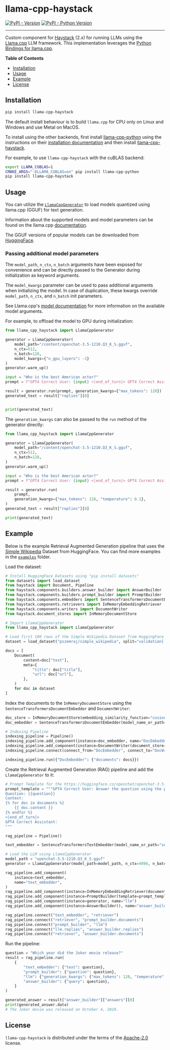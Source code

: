 # llama-cpp-haystack

[![PyPI - Version](https://img.shields.io/pypi/v/llama-cpp.svg)](https://pypi.org/project/llama-cpp-haystack)
[![PyPI - Python Version](https://img.shields.io/pypi/pyversions/llama-cpp.svg)](https://pypi.org/project/llama-cpp)

-----

Custom component for [Haystack](https://github.com/deepset-ai/haystack) (2.x) for running LLMs using the [Llama.cpp](https://github.com/ggerganov/llama.cpp) LLM framework. This implementation leverages the [Python Bindings for llama.cpp](https://github.com/abetlen/llama-cpp-python).

**Table of Contents**

- [Installation](#installation)
- [Usage](#usage)
- [Example](#example)
- [License](#license)

## Installation

```bash
pip install llama-cpp-haystack
```

The default install behaviour is to build `llama.cpp` for CPU only on Linux and Windows and use Metal on MacOS.

To install using the other backends, first install [llama-cpp-python](https://github.com/abetlen/llama-cpp-python) using the instructions on their [installation documentation](https://github.com/abetlen/llama-cpp-python#installation) and then install [llama-cpp-haystack](https://github.com/deepset-ai/haystack-core-integrations/tree/main/integrations/llama_cpp).


For example, to use `llama-cpp-haystack` with the cuBLAS backend:

```bash
export LLAMA_CUBLAS=1
CMAKE_ARGS="-DLLAMA_CUBLAS=on" pip install llama-cpp-python
pip install llama-cpp-haystack
```

## Usage

You can utilize the [`LlamaCppGenerator`](https://github.com/deepset-ai/haystack-core-integrations/tree/main/integrations/llama_cpp/src/llama_cpp_haystack/generator.py) to load models quantized using llama.cpp (GGUF) for text generation.

Information about the supported models and model parameters can be found on the llama.cpp [documentation](https://llama-cpp-python.readthedocs.io/en/latest).

The GGUF versions of popular models can be downloaded from [HuggingFace](https://huggingface.co/models?library=gguf).

### Passing additional model parameters

The `model_path`, `n_ctx`, `n_batch` arguments have been exposed for convenience and can be directly passed to the Generator during initialization as keyword arguments.  

The `model_kwargs` parameter can be used to pass additional arguments when initializing the model. In case of duplication, these kwargs override `model_path`, `n_ctx`, and `n_batch` init parameters.

See Llama.cpp's [model documentation](https://llama-cpp-python.readthedocs.io/en/latest/api-reference/#llama_cpp.Llama.__init__) for more information on the available model arguments.

For example, to offload the model to GPU during initialization:

```python
from llama_cpp_haystack import LlamaCppGenerator

generator = LlamaCppGenerator(
    model_path="/content/openchat-3.5-1210.Q3_K_S.gguf", 
    n_ctx=512,
    n_batch=128,
    model_kwargs={"n_gpu_layers": -1}
)
generator.warm_up()

input = "Who is the best American actor?"
prompt = f"GPT4 Correct User: {input} <|end_of_turn|> GPT4 Correct Assistant:"

result = generator.run(prompt, generation_kwargs={"max_tokens": 128})
generated_text = result["replies"][0]


print(generated_text)
```
The `generation_kwargs` can also be passed to the `run` method of the generator directly:

```python
from llama_cpp_haystack import LlamaCppGenerator

generator = LlamaCppGenerator(
    model_path="/content/openchat-3.5-1210.Q3_K_S.gguf",
    n_ctx=512,
    n_batch=128,
)
generator.warm_up()

input = "Who is the best American actor?"
prompt = f"GPT4 Correct User: {input} <|end_of_turn|> GPT4 Correct Assistant:"

result = generator.run(
    prompt,
    generation_kwargs={"max_tokens": 128, "temperature": 0.1},
)
generated_text = result["replies"][0]

print(generated_text)
```

## Example

Below is the example Retrieval Augmented Generation pipeline that uses the [Simple Wikipedia](https://huggingface.co/datasets/pszemraj/simple_wikipedia) Dataset from HuggingFace. You can find more examples in the [`examples`](https://github.com/deepset-ai/haystack-core-integrations/tree/main/integrations/llama_cpp/examples) folder.


Load the dataset:

```python
# Install HuggingFace Datasets using "pip install datasets"
from datasets import load_dataset
from haystack import Document, Pipeline
from haystack.components.builders.answer_builder import AnswerBuilder
from haystack.components.builders.prompt_builder import PromptBuilder
from haystack.components.embedders import SentenceTransformersDocumentEmbedder, SentenceTransformersTextEmbedder
from haystack.components.retrievers import InMemoryEmbeddingRetriever
from haystack.components.writers import DocumentWriter
from haystack.document_stores import InMemoryDocumentStore

# Import LlamaCppGenerator
from llama_cpp_haystack import LlamaCppGenerator

# Load first 100 rows of the Simple Wikipedia Dataset from HuggingFace
dataset = load_dataset("pszemraj/simple_wikipedia", split="validation[:100]")

docs = [
    Document(
        content=doc["text"],
        meta={
            "title": doc["title"],
            "url": doc["url"],
        },
    )
    for doc in dataset
]
```

Index the documents to the `InMemoryDocumentStore` using the `SentenceTransformersDocumentEmbedder` and `DocumentWriter`:

```python
doc_store = InMemoryDocumentStore(embedding_similarity_function="cosine")
doc_embedder = SentenceTransformersDocumentEmbedder(model_name_or_path="sentence-transformers/all-MiniLM-L6-v2")

# Indexing Pipeline
indexing_pipeline = Pipeline()
indexing_pipeline.add_component(instance=doc_embedder, name="DocEmbedder")
indexing_pipeline.add_component(instance=DocumentWriter(document_store=doc_store), name="DocWriter")
indexing_pipeline.connect(connect_from="DocEmbedder", connect_to="DocWriter")

indexing_pipeline.run({"DocEmbedder": {"documents": docs}})
```

Create the Retrieval Augmented Generation (RAG) pipeline and add the `LlamaCppGenerator` to it:

```python
# Prompt Template for the https://huggingface.co/openchat/openchat-3.5-1210 LLM
prompt_template = """GPT4 Correct User: Answer the question using the provided context.
Question: {{question}}
Context:
{% for doc in documents %}
    {{ doc.content }}
{% endfor %}
<|end_of_turn|>
GPT4 Correct Assistant:
"""

rag_pipeline = Pipeline()

text_embedder = SentenceTransformersTextEmbedder(model_name_or_path="sentence-transformers/all-MiniLM-L6-v2")

# Load the LLM using LlamaCppGenerator
model_path = "openchat-3.5-1210.Q3_K_S.gguf"
generator = LlamaCppGenerator(model_path=model_path, n_ctx=4096, n_batch=128)

rag_pipeline.add_component(
    instance=text_embedder,
    name="text_embedder",
)
rag_pipeline.add_component(instance=InMemoryEmbeddingRetriever(document_store=doc_store, top_k=3), name="retriever")
rag_pipeline.add_component(instance=PromptBuilder(template=prompt_template), name="prompt_builder")
rag_pipeline.add_component(instance=generator, name="llm")
rag_pipeline.add_component(instance=AnswerBuilder(), name="answer_builder")

rag_pipeline.connect("text_embedder", "retriever")
rag_pipeline.connect("retriever", "prompt_builder.documents")
rag_pipeline.connect("prompt_builder", "llm")
rag_pipeline.connect("llm.replies", "answer_builder.replies")
rag_pipeline.connect("retriever", "answer_builder.documents")
```

Run the pipeline:

```python
question = "Which year did the Joker movie release?"
result = rag_pipeline.run(
    {
        "text_embedder": {"text": question},
        "prompt_builder": {"question": question},
        "llm": {"generation_kwargs": {"max_tokens": 128, "temperature": 0.1}},
        "answer_builder": {"query": question},
    }
)

generated_answer = result["answer_builder"]["answers"][0]
print(generated_answer.data)
# The Joker movie was released on October 4, 2019.
```

## License

`llama-cpp-haystack` is distributed under the terms of the [Apache-2.0](https://spdx.org/licenses/Apache-2.0.html) license.
